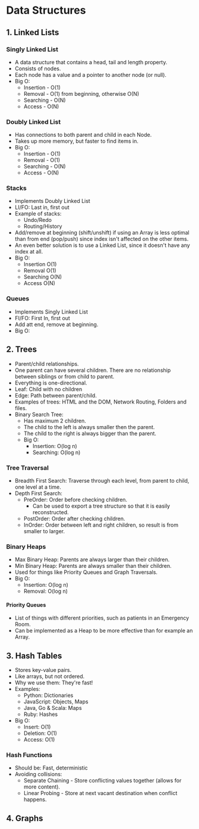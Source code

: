 # Data Structures

## 1. Linked Lists

### Singly Linked List

- A data structure that contains a head, tail and length property.
- Consists of nodes.
- Each node has a value and a pointer to another node (or null).
- Big O:
  - Insertion - O(1)
  - Removal - O(1) from beginning, otherwise O(N)
  - Searching - O(N)
  - Access - O(N)

### Doubly Linked List

- Has connections to both parent and child in each Node.
- Takes up more memory, but faster to find items in.
- Big O:
  - Insertion - O(1)
  - Removal - O(1)
  - Searching - O(N)
  - Access - O(N)

### Stacks

- Implements Doubly Linked List
- LI/FO: Last in, first out
- Example of stacks:
  - Undo/Redo
  - Routing/History
- Add/remove at beginning (shift/unshift) if using an Array is less optimal than from end (pop/push) since index isn't affected on the other items.
- An even better solution is to use a Linked List, since it doesn't have any index at all.
- Big O:
  - Insertion O(1)
  - Removal O(1)
  - Searching O(N)
  - Access O(N)

### Queues

- Implements Singly Linked List
- FI/FO: First In, first out
- Add att end, remove at beginning.
- Big O:

## 2. Trees

- Parent/child relationships.
- One parent can have several children. There are no relationship between siblings or from child to parent.
- Everything is one-directional.
- Leaf: Child with no children
- Edge: Path between parent/child.
- Examples of trees: HTML and the DOM, Network Routing, Folders and files.
- Binary Search Tree:
  - Has maximum 2 children.
  - The child to the left is always smaller then the parent.
  - The child to the right is always bigger than the parent.
  - Big O:
    - Insertion: O(log n)
    - Searching: O(log n)

### Tree Traversal

- Breadth First Search: Traverse through each level, from parent to child, one level at a time.
- Depth First Search:
  - PreOrder: Order before checking children.
    - Can be used to export a tree structure so that it is easily reconstructed.
  - PostOrder: Order after checking children.
  - InOrder: Order between left and right children, so result is from smaller to larger.

### Binary Heaps

- Max Binary Heap: Parents are always larger than their children.
- Min Binary Heap: Parents are always smaller than their children.
- Used for things like Priority Queues and Graph Traversals.
- Big O:
  - Insertion: O(log n)
  - Removal: O(log n)

#### Priority Queues

- List of things with different priorities, such as patients in an Emergency Room.
- Can be implemented as a Heap to be more effective than for example an Array.

## 3. Hash Tables

- Stores key-value pairs.
- Like arrays, but not ordered.
- Why we use them: They're fast!
- Examples:
  - Python: Dictionaries
  - JavaScript: Objects, Maps
  - Java, Go & Scala: Maps
  - Ruby: Hashes
- Big O:
  - Insert: O(1)
  - Deletion: O(1)
  - Access: O(1)

### Hash Functions

- Should be: Fast, deterministic
- Avoiding collisions:
  - Separate Chaining - Store conflicting values together (allows for more content).
  - Linear Probing - Store at next vacant destination when conflict happens.

## 4. Graphs
